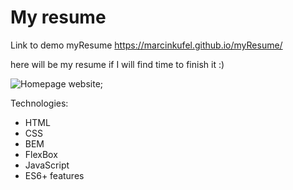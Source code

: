 # My resume


Link to demo myResume https://marcinkufel.github.io/myResume/

here will be my resume if I will find time to finish it :)

![Homepage website](https://github.com/MarcinKufel/myResume/blob/main/Animation.gif?raw=true);

Technologies:
- HTML
- CSS
- BEM
- FlexBox
- JavaScript 
- ES6+ features